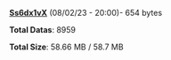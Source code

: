 [**Ss6dx1vX**](/data/Ss6dx1vX.txt) (08/02/23 - 20:00)- 654 bytes

**Total Datas**: 8959

**Total Size**: 58.66 MB / 58.7 MB
